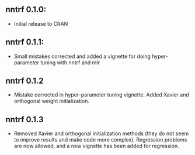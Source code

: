 ## nntrf 0.1.0:
- Initial release to CRAN
## nntrf 0.1.1:
- Small mistakes corrected and added a vignette for doing hyper-parameter tuning with nntrf and mlr
## nntrf 0.1.2
- Mistake corrected in hyper-parameter tuning vignette. Added Xavier and orthogonal weight initialization.
## nntrf 0.1.3
- Removed Xavier and orthogonal initialization methods (they do not seem to improve results and make code more complex). Regression problems are now allowed, and a new vignette has been added for regression.